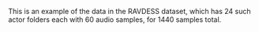 This is an example of the data in the RAVDESS dataset, which has 24 such actor folders each with 60 audio samples, for 1440 samples total. 
